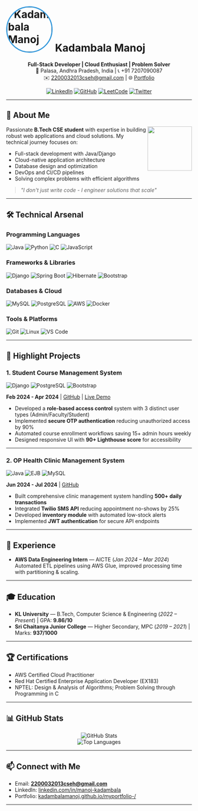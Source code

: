 # <img src="https://avatars.githubusercontent.com/u/yourprofile" alt="Kadambala Manoj" width="120" style="border-radius:50%;border:3px solid #3498db"/> Kadambala Manoj

<div align="center">
  
**Full-Stack Developer | Cloud Enthusiast | Problem Solver**  
📍 Palasa, Andhra Pradesh, India | 📞 +91 7207090087  
✉️ [2200032013cseh@gmail.com](mailto:2200032013cseh@gmail.com) | 🌐 [Portfolio](https://kadambalamanoj.github.io/myportfolio-/)  

[![LinkedIn](https://img.shields.io/badge/LinkedIn-0A66C2?logo=linkedin)](https://linkedin.com/in/manoj-kadambala)
[![GitHub](https://img.shields.io/badge/GitHub-181717?logo=github)](https://github.com/kadambalamanoj)
[![LeetCode](https://img.shields.io/badge/LeetCode-FFA116?logo=leetcode)](https://leetcode.com/yourprofile)
[![Twitter](https://img.shields.io/badge/Twitter-1DA1F2?logo=twitter)](https://twitter.com/yourhandle)

</div>

---

## 📌 About Me

<img src="https://cdn-icons-png.flaticon.com/512/1320/1320903.png" width="120" align="right">

Passionate **B.Tech CSE student** with expertise in building robust web applications and cloud solutions. My technical journey focuses on:

- Full-stack development with Java/Django
- Cloud-native application architecture
- Database design and optimization
- DevOps and CI/CD pipelines
- Solving complex problems with efficient algorithms

> *"I don't just write code - I engineer solutions that scale"*

---

## 🛠 Technical Arsenal

### **Programming Languages**
![Java](https://img.shields.io/badge/Java-%23ED8B00?logo=java&logoColor=white)
![Python](https://img.shields.io/badge/Python-3776AB?logo=python&logoColor=white)
![C](https://img.shields.io/badge/C-A8B9CC?logo=c&logoColor=black)
![JavaScript](https://img.shields.io/badge/JavaScript-F7DF1E?logo=javascript&logoColor=black)

### **Frameworks & Libraries**
![Django](https://img.shields.io/badge/Django-092E20?logo=django&logoColor=white)
![Spring Boot](https://img.shields.io/badge/Spring_Boot-6DB33F?logo=springboot&logoColor=white)
![Hibernate](https://img.shields.io/badge/Hibernate-59666C?logo=hibernate&logoColor=white)
![Bootstrap](https://img.shields.io/badge/Bootstrap-7952B3?logo=bootstrap&logoColor=white)

### **Databases & Cloud**
![MySQL](https://img.shields.io/badge/MySQL-4479A1?logo=mysql&logoColor=white)
![PostgreSQL](https://img.shields.io/badge/PostgreSQL-4169E1?logo=postgresql&logoColor=white)
![AWS](https://img.shields.io/badge/AWS-232F3E?logo=amazonaws&logoColor=white)
![Docker](https://img.shields.io/badge/Docker-2496ED?logo=docker&logoColor=white)

### **Tools & Platforms**
![Git](https://img.shields.io/badge/Git-F05032?logo=git&logoColor=white)
![Linux](https://img.shields.io/badge/Linux-FCC624?logo=linux&logoColor=black)
![VS Code](https://img.shields.io/badge/VS_Code-007ACC?logo=visualstudiocode&logoColor=white)

---

## 🚀 Highlight Projects

### **1. Student Course Management System**
![Django](https://img.shields.io/badge/-Django-092E20) ![PostgreSQL](https://img.shields.io/badge/-PostgreSQL-4169E1) ![Bootstrap](https://img.shields.io/badge/-Bootstrap-7952B3)

**Feb 2024 - Apr 2024** | [GitHub](https://github.com/kadambalamanoj/SDP) | [Live Demo](#)

- Developed a **role-based access control** system with 3 distinct user types (Admin/Faculty/Student)
- Implemented **secure OTP authentication** reducing unauthorized access by 90%
- Automated course enrollment workflows saving 15+ admin hours weekly
- Designed responsive UI with **90+ Lighthouse score** for accessibility


---

### **2. OP Health Clinic Management System**
![Java](https://img.shields.io/badge/-Java-ED8B00) ![EJB](https://img.shields.io/badge/-EJB-6DB33F) ![MySQL](https://img.shields.io/badge/-MySQL-4479A1)

**Jun 2024 - Jul 2024** | [GitHub](https://github.com/kadambalamanoj/OPManagement)

- Built comprehensive clinic management system handling **500+ daily transactions**
- Integrated **Twilio SMS API** reducing appointment no-shows by 25%
- Developed **inventory module** with automated low-stock alerts
- Implemented **JWT authentication** for secure API endpoints

---

## 📜 Experience

- **AWS Data Engineering Intern** — AICTE (*Jan 2024 – Mar 2024*)  
  Automated ETL pipelines using AWS Glue, improved processing time with partitioning & scaling.

---

## 🎓 Education

- **KL University** — B.Tech, Computer Science & Engineering (*2022 – Present*) | GPA: **9.86/10**
- **Sri Chaitanya Junior College** — Higher Secondary, MPC (*2019 – 2021*) | Marks: **937/1000**

---

## 🏆 Certifications

- AWS Certified Cloud Practitioner  
- Red Hat Certified Enterprise Application Developer (EX183)  
- NPTEL: Design & Analysis of Algorithms; Problem Solving through Programming in C

---

## 📊 GitHub Stats

<div align="center">

![GitHub Stats](https://github-readme-stats.vercel.app/api?username=kadambalamanoj&show_icons=true&theme=radical)  
![Top Languages](https://github-readme-stats.vercel.app/api/top-langs/?username=kadambalamanoj&layout=compact&theme=radical)

</div>

---

## 📫 Connect with Me

- Email: **2200032013cseh@gmail.com**  
- LinkedIn: [linkedin.com/in/manoj-kadambala](https://linkedin.com/in/manoj-kadambala)  
- Portfolio: [kadambalamanoj.github.io/myportfolio-/](https://kadambalamanoj.github.io/myportfolio-/)

---
